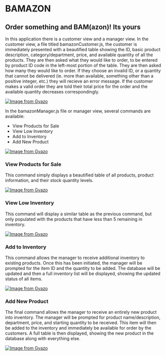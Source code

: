 # BAMAZON
## Order something and BAM(azon)! Its yours

In this application there is a customer view and a manager view. In the customer view, a file titled bamazonCustomer.js, the customer is immediately presented with a beautified table showing the ID, basic product description, category/department, price, and available quantity of all the products. They are then asked what they would like to order, to be entered by product ID code in the left-most portion of the table. They are then asked how many they would like to order. If they choose an invalid ID, or a quantity that cannot be delivered (ie. more than available, something other than a positive integer, etc.) they will recieve an error message. If the customer makes a valid order they are told their total price for the order and the available quantity decreases correspondingly. 

[![Image from Gyazo](https://i.gyazo.com/970d8b6c915acd9cedfbb084616fd1c6.png)](https://gyazo.com/970d8b6c915acd9cedfbb084616fd1c6)

In the bamazonManager.js file or manager view, several commands are available:

 <ul>
 <li>View Products for Sale</li>
 <li>View Low Inventory</li>
 <li>Add to Inventory</li>
 <li>Add New Product</li>
 </ul>
 
 [![Image from Gyazo](https://i.gyazo.com/b61a160bb41c52aecbfcb09d402f48c0.png)](https://gyazo.com/b61a160bb41c52aecbfcb09d402f48c0)
 
 ### View Products for Sale
 
This command simply displays a beautified table of all products, product information, and their stock quantity levels.

[![Image from Gyazo](https://i.gyazo.com/057dd4daafc0d942383c9a12114de5cf.png)](https://gyazo.com/057dd4daafc0d942383c9a12114de5cf)

### View Low Inventory

This command will display a similar table as the previous command, but only populated with the products that have less than 5 remaining in inventory.

[![Image from Gyazo](https://i.gyazo.com/f0f338a470953ed5edb3f750b91667a7.png)](https://gyazo.com/f0f338a470953ed5edb3f750b91667a7)

### Add to Inventory

This command allows the manager to receive additional inventory to existing products. Once this has been initiated, the manager will be prompted for the item ID and the quantity to be added. The database will be updated and then a full inventory list will be displayed, showing the updated status of all items.

[![Image from Gyazo](https://i.gyazo.com/888ae2ba422aa13a61c72f2aa5012bc2.png)](https://gyazo.com/888ae2ba422aa13a61c72f2aa5012bc2)

### Add New Product

The final command allows the manager to receive an entirely new product into inventory. The manager will be prompted for product name/description, department, price, and starting quantity to be received. This item will then be added to the inventory and immediately be available for order by the customers. A full table is then displayed, showing the new product in the database along with everything else.

[![Image from Gyazo](https://i.gyazo.com/c18b5833e6da34bb6e1207a0927401de.png)](https://gyazo.com/c18b5833e6da34bb6e1207a0927401de)
